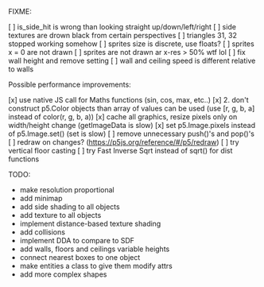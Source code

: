 FIXME:

[ ] is_side_hit is wrong than looking straight up/down/left/right
[ ] side textures are drown black from certain perspectives
[ ] triangles 31, 32 stopped working somehow
[ ] sprites size is discrete, use floats?
[ ] sprites x = 0 are not drawn
[ ] sprites are not drawn ar x-res > 50% wtf lol
[ ] fix wall height and remove setting
[ ] wall and ceiling speed is different relative to walls

Possible performance improvements:

[x] use native JS call for Maths functions
(sin, cos, max, etc..)
[x] 2. don't construct p5.Color objects than array of values can be used
(use [r, g, b, a] instead of color(r, g, b, a))
[x] cache all graphics, resize pixels only on width/height change
(getImageData is slow)
[x] set p5.Image.pixels instead of p5.Image.set()
(set is slow)
[ ] remove unnecessary push()'s and pop()'s
[ ] redraw on changes? (https://p5js.org/reference/#/p5/redraw)
[ ] try vertical floor casting
[ ] try Fast Inverse Sqrt instead of sqrt() for dist functions

TODO:

-  make resolution proportional
-  add minimap
-  add side shading to all objects
-  add texture to all objects
-  implement distance-based texture shading
-  add collisions
-  implement DDA to compare to SDF
-  add walls, floors and ceilings variable heights
-  connect nearest boxes to one object
-  make entities a class to give them modify attrs
-  add more complex shapes
